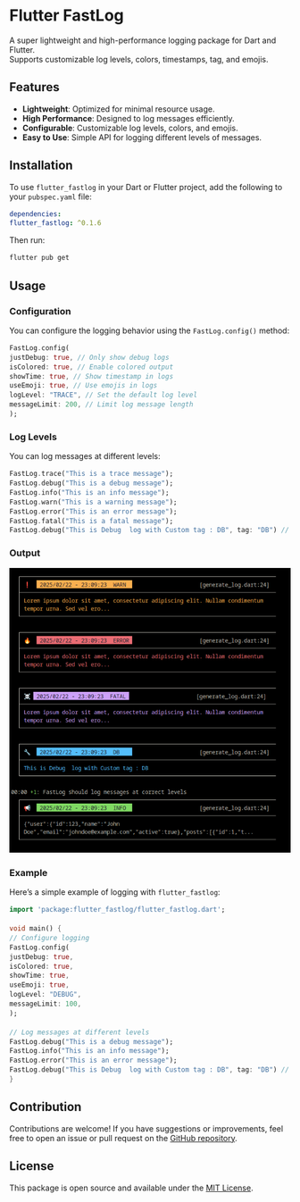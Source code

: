 # Flutter FastLog

A super lightweight and high-performance logging package for Dart and Flutter.  
Supports customizable log levels, colors, timestamps, tag, and emojis.

## Features

- **Lightweight**: Optimized for minimal resource usage.
- **High Performance**: Designed to log messages efficiently.
- **Configurable**: Customizable log levels, colors, and emojis.
- **Easy to Use**: Simple API for logging different levels of messages.

## Installation

To use `flutter_fastlog` in your Dart or Flutter project, add the following to your `pubspec.yaml` file:

```yaml
dependencies:
flutter_fastlog: ^0.1.6
```

Then run:

```bash
flutter pub get
```

## Usage

### Configuration

You can configure the logging behavior using the `FastLog.config()` method:

```dart
FastLog.config(
justDebug: true, // Only show debug logs
isColored: true, // Enable colored output
showTime: true, // Show timestamp in logs
useEmoji: true, // Use emojis in logs
logLevel: "TRACE", // Set the default log level
messageLimit: 200, // Limit log message length
);
```

### Log Levels

You can log messages at different levels:

```dart
FastLog.trace("This is a trace message");
FastLog.debug("This is a debug message");
FastLog.info("This is an info message");
FastLog.warn("This is a warning message");
FastLog.error("This is an error message");
FastLog.fatal("This is a fatal message");
FastLog.debug("This is Debug  log with Custom tag : DB", tag: "DB") // custom tag
```

### Output

![Output Fastlog](https://raw.githubusercontent.com/cas8398/flutter-fastlog/refs/heads/master/screenshot/fastlog-sample.png)

### Example

Here’s a simple example of logging with `flutter_fastlog`:

```dart
import 'package:flutter_fastlog/flutter_fastlog.dart';

void main() {
// Configure logging
FastLog.config(
justDebug: true,
isColored: true,
showTime: true,
useEmoji: true,
logLevel: "DEBUG",
messageLimit: 100,
);

// Log messages at different levels
FastLog.debug("This is a debug message");
FastLog.info("This is an info message");
FastLog.error("This is an error message");
FastLog.debug("This is Debug  log with Custom tag : DB", tag: "DB") // custom tag
}
```

## Contribution

Contributions are welcome! If you have suggestions or improvements, feel free to open an issue or pull request on the [GitHub repository](https://github.com/cas8398/flutter-fastlog).

## License

This package is open source and available under the [MIT License](https://github.com/cas8398/flutter-fastlog/blob/master/LICENSE).
